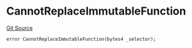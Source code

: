 # CannotReplaceImmutableFunction
[Git Source](https://github.com/thrackle-io/rules-engine/blob/af2c902a06ffbdb4f9de3bdbb6a20c476a93b949/src/client/token/handler/diamond/HandlerDiamondLib.sol)


```solidity
error CannotReplaceImmutableFunction(bytes4 _selector);
```

